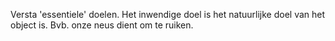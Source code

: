 Versta 'essentiele' doelen. Het inwendige doel is het natuurlijke doel van het object is. Bvb. onze neus dient om te ruiken.
